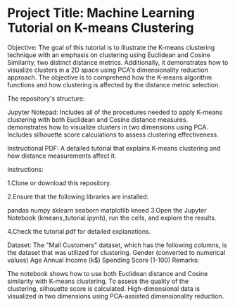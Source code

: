 # Project Title: Machine Learning Tutorial on K-means Clustering
Objective: The goal of this tutorial is to illustrate the K-means clustering technique with an emphasis on clustering using Euclidean and Cosine Similarity, two distinct distance metrics. Additionally, it demonstrates how to visualize clusters in a 2D space using PCA's dimensionality reduction approach. The objective is to comprehend how the K-means algorithm functions and how clustering is affected by the distance metric selection.

The repository's structure:

Jupyter Notepad:
Includes all of the procedures needed to apply K-means clustering with both Euclidean and Cosine distance measures.
demonstrates how to visualize clusters in two dimensions using PCA.
Includes silhouette score calculations to assess clustering effectiveness.

Instructional PDF:
A detailed tutorial that explains K-means clustering and how distance measurements affect it.

Instructions:

1.Clone or download this repository.

2.Ensure that the following libraries are installed:

pandas
numpy
sklearn
seaborn
matplotlib
kneed
3.Open the Jupyter Notebook (kmeans_tutorial.ipynb), run the cells, and explore the results.

4.Check the tutorial.pdf for detailed explanations.

Dataset: The "Mall Customers" dataset, which has the following columns, is the dataset that was utilized for clustering.
Gender (converted to numerical values)
Age
Annual Income (k$)
Spending Score (1-100)
Remarks:

The notebook shows how to use both Euclidean distance and Cosine similarity with K-means clustering.
To assess the quality of the clustering, silhouette score is calculated.
High-dimensional data is visualized in two dimensions using PCA-assisted dimensionality reduction.



